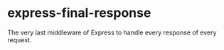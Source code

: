 # express-final-response
The very last middleware of Express to handle every response of every request.

